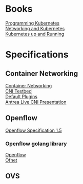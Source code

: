 # Books
[Programming Kubernetes](https://www.oreilly.com/library/view/programming-kubernetes/9781492047094/)<BR/>
[Networking and Kubernetes](https://www.oreilly.com/library/view/networking-and-kubernetes/9781492081647/)<BR/>
[Kubernetes up and Running](https://www.oreilly.com/library/view/kubernetes-up-and/9781098110192/)<BR/>

# Specifications
## Container Networking
[Container Networking](https://github.com/containernetworking/cni/blob/master/SPEC.md)<BR/>
[CNI Testbed](https://github.com/containernetworking/cni/tree/master/scripts)<BR/>
[Default Plugins](https://github.com/containernetworking/plugins)<BR/>
[Antrea Live CNI Presentation](https://www.youtube.com/watch?v=XgT2VlRF9ho&list=PLuzde2hYeDBfHDD0zMbmG4QoVaSbkJChZ)

## Openflow
[Openflow Specification 1.5](https://opennetworking.org/wp-content/uploads/2014/10/openflow-switch-v1.5.1.pdf)

### Openflow golang library
[Openflow](https://github.com/antrea-io/libOpenflow)<BR/>
[Ofnet](https://github.com/antrea-io/ofnet)

## OVS
